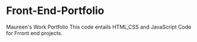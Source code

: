 # Front-End-Portfolio
Maureen's Work Portfolio
This code entails HTML,CSS and JavaScript Code for Frront end projects.
